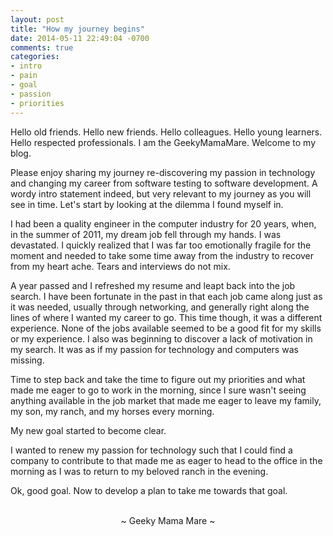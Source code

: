 ```yaml
---
layout: post
title: "How my journey begins"
date: 2014-05-11 22:49:04 -0700
comments: true
categories:
- intro
- pain
- goal
- passion
- priorities
---
```

Hello old friends.  Hello new friends.  Hello colleagues.  Hello young learners.  Hello respected professionals.  I am the GeekyMamaMare.  Welcome to my blog.

Please enjoy sharing my journey re-discovering my passion in technology and changing my career from software testing to software development.  A wordy intro statement indeed, but very relevant to my journey as you will see in time.  Let's start by looking at the dilemma I found myself in.

I had been a quality engineer in the computer industry for 20 years, when, in the summer of 2011, my dream job fell through my hands.  I was devastated.  I quickly realized that I was far too emotionally fragile for the moment and needed to take some time away from the industry to recover from my heart ache.  Tears and interviews do not mix.

A year passed and I refreshed my resume and leapt back into the job search.  I have been fortunate in the past in that each job came along just as it was needed, usually through networking, and generally right along the lines of where I wanted my career to go.  This time though, it was a different experience.  None of the jobs available seemed to be a good fit for my skills or my experience.  I also was beginning to discover a lack of motivation in my search.  It was as if my passion for technology and computers was missing.

Time to step back and take the time to figure out my priorities and what made me eager to go to work in the morning, since I sure wasn't seeing anything available in the job market that made me eager to leave my family, my son, my ranch, and my horses every morning.

My new goal started to become clear.

I wanted to renew my passion for technology such that I could find a company to contribute to that made me as eager to head to the office in the morning as I was to return to my beloved ranch in the evening.

Ok, good goal.  Now to develop a plan to take me towards that goal.

<br>
<center>~ Geeky Mama Mare ~</center>
